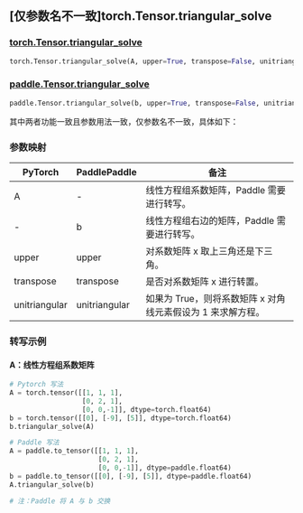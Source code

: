 ## [仅参数名不一致]torch.Tensor.triangular_solve

### [torch.Tensor.triangular_solve](https://pytorch.org/docs/1.13/generated/torch.Tensor.triangular_solve.html#torch.Tensor.triangular_solve)

```python
torch.Tensor.triangular_solve(A, upper=True, transpose=False, unitriangular=False)
```

### [paddle.Tensor.triangular_solve](https://www.paddlepaddle.org.cn/documentation/docs/zh/api/paddle/Tensor_cn.html#triangular-solve-b-upper-true-transpose-false-unitriangular-false-name-none)

```python
paddle.Tensor.triangular_solve(b, upper=True, transpose=False, unitriangular=False, name=None)
```

其中两者功能一致且参数用法一致，仅参数名不一致，具体如下：

### 参数映射

| PyTorch       | PaddlePaddle  | 备注                                                        |
| ------------- | ------------- | ----------------------------------------------------------- |
| A             | -             | 线性方程组系数矩阵，Paddle 需要进行转写。                   |
| -             | b             | 线性方程组右边的矩阵，Paddle 需要进行转写。                 |
| upper         | upper         | 对系数矩阵 x 取上三角还是下三角。                           |
| transpose     | transpose     | 是否对系数矩阵 x 进行转置。                                 |
| unitriangular | unitriangular | 如果为 True，则将系数矩阵 x 对角线元素假设为 1 来求解方程。 |

### 转写示例

#### A：线性方程组系数矩阵

```python
# Pytorch 写法
A = torch.tensor([[1, 1, 1],
                  [0, 2, 1],
                  [0, 0,-1]], dtype=torch.float64)
b = torch.tensor([[0], [-9], [5]], dtype=torch.float64)
b.triangular_solve(A)

# Paddle 写法
A = paddle.to_tensor([[1, 1, 1],
                      [0, 2, 1],
                      [0, 0,-1]], dtype=paddle.float64)
b = paddle.to_tensor([[0], [-9], [5]], dtype=paddle.float64)
A.triangular_solve(b)

# 注：Paddle 将 A 与 b 交换
```
